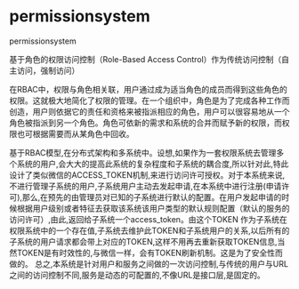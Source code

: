 # permissionsystem
permissionsystem


基于角色的权限访问控制（Role-Based Access Control）作为传统访问控制（自主访问，强制访问）

在RBAC中，权限与角色相关联，用户通过成为适当角色的成员而得到这些角色的权限。这就极大地简化了权限的管理。在一个组织中，角色是为了完成各种工作而创造，用户则依据它的责任和资格来被指派相应的角色，用户可以很容易地从一个角色被指派到另一个角色。角色可依新的需求和系统的合并而赋予新的权限，而权限也可根据需要而从某角色中回收。

基于RBAC模型,在分布式架构和多系统中。设想,如果作为一套权限系统去管理多个系统的用户,会大大的提高此系统的复杂程度和子系统的耦合度,所以针对此,特此设计了类似微信的ACCESS_TOKEN机制,来进行访问许可授权。对于本系统来说,不进行管理子系统的用户,子系统用户主动去发起申请,在本系统中进行注册(申请许可),那么,在预先的由管理员对已知的子系统进行默认的配置。在用户发起申请的时候根据用户级别或者特征去获取该系统该用户类型的默认规则配置（默认的服务的访问许可）,由此,返回给子系统一个access_token。由这个TOKEN 作为子系统在权限系统中的一个存在值,子系统去维护此TOKEN和子系统用户的关系,以后所有的子系统的用户请求都会带上对应的TOKEN,这样不用再去重新获取TOKEN信息,当然TOKEN是有时效性的,与微信一样，会有TOKEN刷新机制。这是为了安全性而做的。
总之,本系统是针对用户和服务之间做的一次访问控制,与传统的用户与URL之间的访问控制不同,服务是动态的可配置的,不像URL是接口层,是固定的。

